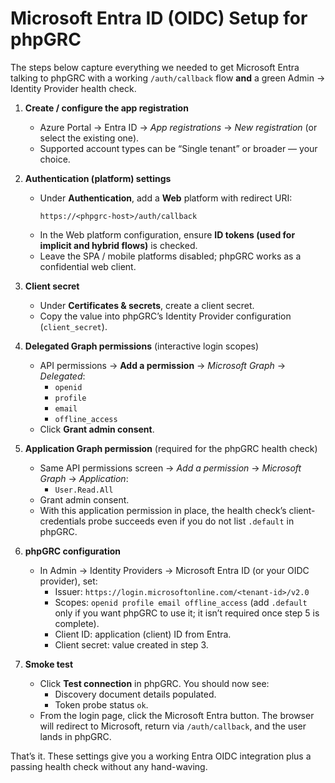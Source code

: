 # Microsoft Entra ID (OIDC) Setup for phpGRC

The steps below capture everything we needed to get Microsoft Entra talking to phpGRC with a working `/auth/callback` flow **and** a green Admin → Identity Provider health check.

1. **Create / configure the app registration**
   - Azure Portal → Entra ID → *App registrations* → *New registration* (or select the existing one).
   - Supported account types can be “Single tenant” or broader — your choice.

2. **Authentication (platform) settings**
   - Under **Authentication**, add a **Web** platform with redirect URI:
     ```
     https://<phpgrc-host>/auth/callback
     ```
   - In the Web platform configuration, ensure **ID tokens (used for implicit and hybrid flows)** is checked.
   - Leave the SPA / mobile platforms disabled; phpGRC works as a confidential web client.

3. **Client secret**
   - Under **Certificates & secrets**, create a client secret.
   - Copy the value into phpGRC’s Identity Provider configuration (`client_secret`).

4. **Delegated Graph permissions** (interactive login scopes)
   - API permissions → **Add a permission** → *Microsoft Graph* → *Delegated*:
     - `openid`
     - `profile`
     - `email`
     - `offline_access`
   - Click **Grant admin consent**.

5. **Application Graph permission** (required for the phpGRC health check)
   - Same API permissions screen → *Add a permission* → *Microsoft Graph* → *Application*:
     - `User.Read.All`
   - Grant admin consent.
   - With this application permission in place, the health check’s client-credentials probe succeeds even if you do not list `.default` in phpGRC.

6. **phpGRC configuration**
   - In Admin → Identity Providers → Microsoft Entra ID (or your OIDC provider), set:
     - Issuer: `https://login.microsoftonline.com/<tenant-id>/v2.0`
     - Scopes: `openid profile email offline_access` (add `.default` only if you want phpGRC to use it; it isn’t required once step 5 is complete).
     - Client ID: application (client) ID from Entra.
     - Client secret: value created in step 3.

7. **Smoke test**
   - Click **Test connection** in phpGRC. You should now see:
     - Discovery document details populated.
     - Token probe status `ok`.
   - From the login page, click the Microsoft Entra button. The browser will redirect to Microsoft, return via `/auth/callback`, and the user lands in phpGRC.

That’s it. These settings give you a working Entra OIDC integration plus a passing health check without any hand-waving.
